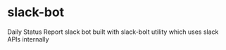 # slack-bot
Daily Status Report slack bot built with slack-bolt utility which uses slack APIs internally


